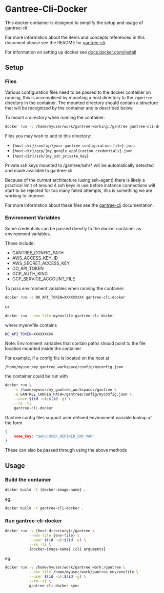 # Gantree-Cli-Docker #

This docker container is designed to simplify the setup and usage of gantree-cli

For more information about the items and concepts referenced in this document
please see the README for [gantree-cli](https://github.com/flex-dapps/gantree-cli).

For information on setting up docker see [docs.docker.com/install](https://docs.docker.com/install)

## Setup ##

### Files ###

Various configuration files need to be passed to the docker container on running, this is accomplised by mounting a host directory to the `/gantree` directory in the container. The mounted directory should contain a structure that will be recognized by the container and is described below.

To mount a directory when running the container:

``` bash
docker run -v /home/myuser/work/gantree-working:/gantree gantree-cli-docker
```

Files you may wish to add to this directory:

- `{host-dir}/config/{your-gantree-configuration-file}.json`
- `{host-dir}/gcp/{my_google_application_credentials}.json`
- `{host-dir}/ssh/{my_ssh_private_key}`

Private ssh keys mounted to /gantree/ssh/* will be automatically detected and made available to gantree-cli

Because of the current architecture (using ssh-agent) there is likely a practical limit of around 4 ssh keys in use before
instance connections will start to be rejected for too many failed attempts, this is something we are working to improve.

For more information about these files see the [gantree-cli](https://github.com/flex-dapps/gantree-cli) documentation.

### Environment Variables ###

Some credentials can be passed directly to the docker container as environment variables.

These include:

- GANTREE_CONFIG_PATH
- AWS_ACCESS_KEY_ID
- AWS_SECRET_ACCESS_KEY
- DO_API_TOKEN
- GCP_AUTH_KIND
- GCP_SERVICE_ACCOUNT_FILE

To pass environment variables when running the container:

``` bash
docker run -e DO_API_TOKEN=XXXXXXXXX gantree-cli-docker
```

or

``` bash
docker run --env-file myenvfile gantree-cli-docker
```

where myenvfile contains

``` bash
DO_API_TOKEN=XXXXXXXXX
```

Note: Environment variables that contain paths should point to the file location mounted inside the container

For example, if a config file is located on the host at

`/home/myuser/my_gantree_workspace/config/myconfig.json`

the container could be run with

``` bash
docker run \
    -v /home/myuser/my_gantree_workspace:/gantree \
    -e GANTREE_CONFIG_PATH=/gantree/config/myconfig.json \
    --user $(id -u):$(id -g) \
    --rm -ti
    gantree-cli-docker
```

Gantree config files support user defined environment variable lookup of the form

``` json
{
    some_key: "$env:USER_DEFINED_ENV_VAR"
}
```

These can also be passed through using the above methods

## Usage ##

### Build the container ###

``` bash
docker build -t {docker-image-name} .
```

eg.

``` bash
docker build -t gantree-cli-docker .
```

### Run gantree-cli-docker ###

``` bash
docker run -v {host-directory}:/gantree \
           --env-file {env-file} \
           --user $(id -u):$(id -g) \
           --rm -ti \
           {docker-image-name} [cli arguments]
```

eg.

``` bash
docker run -v /home/myuser/work/gantree_work:/gantree \
           --env-file /home/myuser/work/gantree_env/envfile \
           --user $(id -u):$(id -g) \
           --rm -ti \
           gantree-cli-docker sync
```
